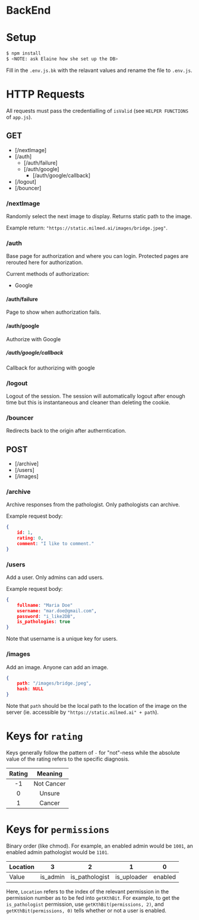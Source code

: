 # BackEnd

# Setup

```bash
$ npm install
$ <NOTE: ask Elaine how she set up the DB>
```

Fill in the `.env.js.bk` with the relavant values and rename the file to `.env.js`.

# HTTP Requests

All requests must pass the credentialling of `isValid` (see `HELPER FUNCTIONS` of `app.js`).

## GET

- [/nextImage]
- [/auth]
    - [/auth/failure]
    - [/auth/google]
        - [/auth/google/callback]
- [/logout]
- [/bouncer]

### /nextImage

Randomly select the next image to display. Returns static path to the image.

Example return: `"https://static.milmed.ai/images/bridge.jpeg"`.

### /auth

Base page for authorization and where you can login. Protected pages are rerouted here for authorization.

Current methods of authorization:
- Google

#### /auth/failure

Page to show when authorization fails.

#### /auth/google

Authorize with Google

##### /auth/google/callback

Callback for authorizing with google

### /logout

Logout of the session. The session will automatically logout after enough time but this is instantaneous and cleaner than deleting the cookie.

### /bouncer

Redirects back to the origin after autherntication.

## POST

- [/archive]
- [/users]
- [/images]

### /archive

Archive responses from the pathologist. Only pathologists can archive.

Example request body:
```json
{
    id: 1,
    rating: 0,
    comment: "I like to comment."
}
```

### /users

Add a user. Only admins can add users.

Example request body:
```json
{
    fullname: "Maria Doe"
    username: "mar.doe@gmail.com",
    password: "i_like2DB",
    is_pathologies: true
}
```

Note that username is a unique key for users.

### /images

Add an image. Anyone can add an image.

```json
{
    path: "/images/bridge.jpeg",
    hash: NULL
}
```

Note that `path` should be the local path to the location of the image on the server (ie. accessible by `"https://static.milmed.ai" + path`).

# Keys for `rating`

Keys generally follow the pattern of `-` for "not"-ness while the absolute value of the rating refers to the specific diagnosis. 

| Rating |  Meaning   |
|:------:|:----------:|
| -1     | Not Cancer |
| 0      | Unsure     |
| 1      | Cancer     |

# Keys for `permissions`

Binary order (like chmod). For example, an enabled admin would be `1001`, an enabled admin pathologist would be `1101`. 

| Location | 3        | 2              | 1           | 0       |
|----------|----------|----------------|-------------|---------|
| Value    | is_admin | is_pathologist | is_uploader | enabled |

Here, `Location` refers to the index of the relevant permission in the permission number as to be fed into `getKthBit`. For example, to get the `is_pathologist` permission, use `getKthBit(permissions, 2)`, and `getKthBit(permissions, 0)` tells whether or not a user is enabled.